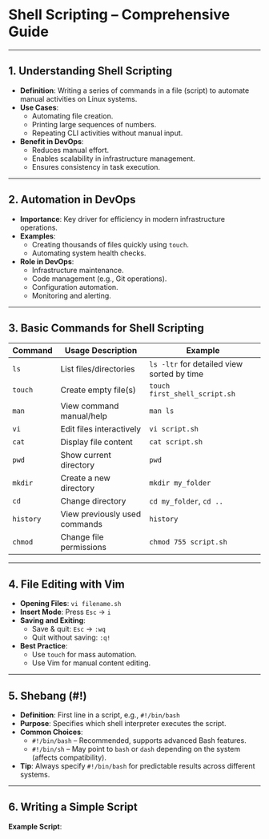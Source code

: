 # Shell Scripting – Comprehensive Guide 
---
## **1. Understanding Shell Scripting**
- **Definition**: Writing a series of commands in a file (script) to automate manual activities on Linux systems.
- **Use Cases**:
  - Automating file creation.
  - Printing large sequences of numbers.
  - Repeating CLI activities without manual input.
- **Benefit in DevOps**:
  - Reduces manual effort.
  - Enables scalability in infrastructure management.
  - Ensures consistency in task execution.
---

## **2. Automation in DevOps**
- **Importance**: Key driver for efficiency in modern infrastructure operations.
- **Examples**:
  - Creating thousands of files quickly using `touch`.
  - Automating system health checks.
- **Role in DevOps**:
  - Infrastructure maintenance.
  - Code management (e.g., Git operations).
  - Configuration automation.
  - Monitoring and alerting.

---

## **3. Basic Commands for Shell Scripting**

| Command   | Usage Description             | Example                                    |
|-----------|-------------------------------|--------------------------------------------|
| `ls`      | List files/directories        | `ls -ltr` for detailed view sorted by time |
| `touch`   | Create empty file(s)          | `touch first_shell_script.sh`              |
| `man`     | View command manual/help      | `man ls`                                   |
| `vi`      | Edit files interactively      | `vi script.sh`                             |
| `cat`     | Display file content          | `cat script.sh`                            |
| `pwd`     | Show current directory        | `pwd`                                      |
| `mkdir`   | Create a new directory        | `mkdir my_folder`                          |
| `cd`      | Change directory              | `cd my_folder`, `cd ..`                    |
| `history` | View previously used commands | `history`                                  |
| `chmod`   | Change file permissions       | `chmod 755 script.sh`                      |

---

## **4. File Editing with Vim**
- **Opening Files**: `vi filename.sh`
- **Insert Mode**: Press `Esc` → `i`
- **Saving and Exiting**:
  - Save & quit: `Esc` → `:wq`
  - Quit without saving: `:q!`
- **Best Practice**:
  - Use `touch` for mass automation.
  - Use Vim for manual content editing.

---

## **5. Shebang (#!)**
- **Definition**: First line in a script, e.g., `#!/bin/bash`
- **Purpose**: Specifies which shell interpreter executes the script.
- **Common Choices**:
  - `#!/bin/bash` – Recommended, supports advanced Bash features.
  - `#!/bin/sh` – May point to `bash` or `dash` depending on the system (affects compatibility).
- **Tip**: Always specify `#!/bin/bash` for predictable results across different systems.

---

## **6. Writing a Simple Script**
**Example Script**:
